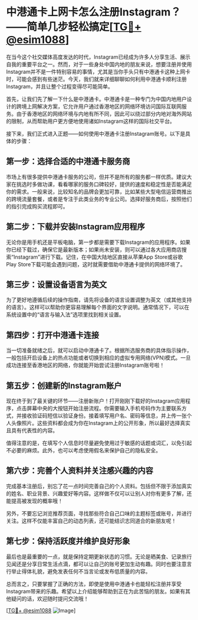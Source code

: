 # 中港通卡上网卡怎么注册Instagram？——简单几步轻松搞定[[TG💪+ @esim1088](https://t.me/s/esim1088)]

在当今这个社交媒体高度发达的时代，Instagram已经成为许多人分享生活、展示自我的重要平台之一。然而，对于一些身处中国内地的朋友来说，想要注册并使用Instagram并不是一件特别容易的事情，尤其是当你手头只有中港通卡这种上网卡时，可能会感到有些迷茫。今天，我们就来详细聊聊如何利用中港通卡顺利注册Instagram，并且让整个过程变得尽可能简单。

首先，让我们先了解一下什么是中港通卡。中港通卡是一种专门为中国内地用户设计的跨境上网解决方案，它允许用户通过香港地区的网络环境访问国际互联网服务。由于香港地区的网络环境与内地有所不同，因此可以绕过部分内地对海外网站的限制，从而帮助用户更方便地使用诸如Instagram这样的国际社交平台。

接下来，我们正式进入正题——如何使用中港通卡注册Instagram账号。以下是具体的步骤：

## 第一步：选择合适的中港通卡服务商

市场上有很多提供中港通卡服务的公司，但并不是所有的服务都一样优质。建议大家在挑选时多做功课，看看哪家的服务口碑较好，提供的速度和稳定性是否能满足你的需求。一般来说，比较知名的品牌会更加可靠，比如某些大型电信运营商推出的跨境流量套餐，或者是专注于此类业务的专业公司。选择好服务商后，按照他们的指引完成购买流程即可。

## 第二步：下载并安装Instagram应用程序

无论你是用手机还是平板电脑，第一步都是需要下载Instagram的应用程序。如果你已经下载过，确保它是最新版本；如果尚未安装，则可以通过各大应用商店搜索“Instagram”进行下载。记住，在中国大陆地区直接从苹果App Store或谷歌Play Store下载可能会遇到问题，这时就需要借助中港通卡提供的网络环境了。

## 第三步：设置设备语言为英文

为了更好地遵循后续的操作指南，请先将设备的语言设置调整为英文（或其他支持的语言）。这样可以帮助你更容易理解每个界面的文字说明。通常情况下，可以在系统设置中的“语言与输入法”选项里找到相关设置。

## 第四步：打开中港通卡连接

当一切准备就绪之后，就可以启动中港通卡了。根据所选服务商的具体指示操作，一般包括开启设备上的热点功能或者切换到相应的虚拟专用网络(VPN)模式。一旦成功连接至香港地区的网络，你就能开始尝试注册Instagram账号啦！

## 第五步：创建新的Instagram账户

现在终于到了最关键的环节——注册新账户！打开刚刚下载好的Instagram应用程序，点击屏幕中央的大按钮开始注册流程。你需要输入手机号码作为主要联系方式，并接收验证码短信以验证身份。接着填写用户名、密码等信息，并上传一张个人头像照片。这些资料都会成为你在Instagram上的公开形象，所以最好选择真实且具有代表性的内容。

值得注意的是，在填写个人信息时尽量避免使用过于敏感的话题或词汇，以免引起不必要的麻烦。此外，也可以考虑使用假名来保护自己的隐私安全。

## 第六步：完善个人资料并关注感兴趣的内容

完成基本注册后，别忘了花一点时间完善自己的个人资料。包括但不限于添加真实的姓名、职业背景、兴趣爱好等内容。这样做不仅可以让别人对你有更多了解，还能提高被发现的概率哦！

另外，不要忘记浏览推荐页面，寻找那些符合自己口味的主题标签或账号，并进行关注。这样不仅能丰富自己的动态列表，还可能结识志同道合的新朋友呢！

## 第七步：保持活跃度并维护良好形象

最后也是最重要的一点，就是保持定期更新状态的习惯。无论是晒美食、记录旅行见闻还是分享日常生活点滴，都可以让自己的账号更加生动有趣。同时也要注意言行举止得体礼貌，避免发表任何不当言论或发布低质量的内容。

总而言之，只要掌握了正确的方法，即使是使用中港通卡也能轻松注册并享受Instagram带来的乐趣。希望以上介绍能够帮助到正在为此苦恼的朋友。如果有其他疑问的话，欢迎随时提问交流哦！

[[TG💪+ @esim1088](https://t.me/s/esim1088) ![Image](https://i.postimg.cc/4NQfJmqS/Snipaste-2025-05-13-00-14-12.png)]